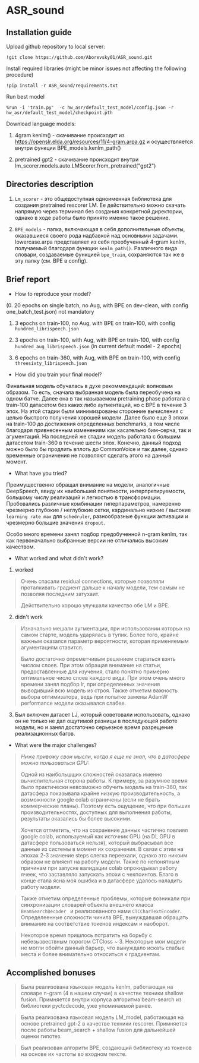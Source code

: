 # ASR_sound

## Installation guide

Upload github repository to local server:
```shell
!git clone https://github.com/Aborevsky01/ASR_sound.git
 ```

Install required libraries (might be minor issues not affecting the following procedure)
```shell
!pip install -r ASR_sound/requirements.txt
 ```
 
Run best model
```shell
%run -i 'train.py'  -c hw_asr/default_test_model/config.json -r hw_asr/default_test_model/checkpoint.pth
 ```
 
 
 Download language models:
 
 1. 4gram kenlm() - скачивание происходит из https://openslr.elda.org/resources/11/4-gram.arpa.gz и осуществляется внутри функции BPE_models.kenlm_path()
 
 2. pretrained gpt2 - скачивание происходит внутри lm_scorer.models.auto.LMScorer.from_pretrained("gpt2")
 
 
 ## Directories description
 
 1. `Lm_scorer` - это общедоступная одноименная библиотека для создания pretrained rescorer LM. Ее действительно можно скачать напрямую через терминал
 без создания конкретной директории, однако в ходе работы было принято именно такое решение.
 
 2. `BPE_models` - папка, включающая в себя дополнительные объекты, оказавшиеся своего рода надбавкой над основными задачами. lowercase.arpa представляет 
 из себя преобученный 4-gram kenlm, получаемый благодаря функции `kenlm_path()`. 
 Различного вида словари, создаваемые функцией `bpe_train`, сохраняются так же в эту папку (см. BPE в config).
 

## Brief report  

* How to reproduce your model?

(0. 20 epochs on single batch, no Aug, with BPE on dev-clean, with config one_batch_test.json) not mandatory

1. 3 epochs on train-100, no Aug, with BPE on train-100, with config `hundred_librispeech.json`

2. 3 epochs on train-100, with Aug, with BPE on train-100, with config `hundred_aug_librispeech.json` (in current default model - 2 epochs)

3. 6 epochs on train-360, with Aug, with BPE on train-100, with config `threesixty_librispeech.json`

* How did you train your final model?

Финальная модель обучалась в духе рекоммендаций: волновым образом. То есть, сначала выбранная модель была переобучена на одном батче.
Далее она в так называемом pretraining phase работала с train-100 датасетом без каких либо аугментаций, но с BPE в течение 3 эпох. На этой стадии были
минимизрованы сторонние вычисления с целью быстрого получения хорошей модели. Далее было еще 3 эпохи на train-100 до достижения определенных benchmarks,
в том числе благодаря привнесенным изменениям как касательно бим-серча, так и агументаций. На последней же стадии модель работала с большим датасетом 
train-360 в течение шести эпох. Конечно, данный подход можно было бы продлить вплоть до CommonVoice и так далее, однако временные ограничения не позволяют 
сделать этого на данный момент. 

* What have you tried?

Преимущественно обращал внимание на модели, аналогичные DeepSpeech, ввиду их наибольшей понятности, интерпретируемости, большому числу реализаций и 
легкостью в трансформации. Пробовались различные комбинации гиперпараметров, намеренно чрезмерно глубокие / неглубокие сетки, кардинально низкие / высокие 
`learning rate max` для `schedruler`, разнообразные функции активации и чрезмерно большие значения `dropout`. 

Особо много времени занял подбор предобученной n-gram kenlm, так как первоначально выбранные версии не отличались высоким качеством.

* What worked and what didn't work?

1. worked

>Очень спасали residual connections, которые позволяли проталкивать градиент дальше к началу модели, тем самым не позволяя последним затухаит.
>
> Действительно хорошо улучшали качество обе LM и BPE.

2. didn't work

> Изначально мешали аугментации, при использовании которых на самом старте, модель ударялась в тупик. Более того, крайне важным оказался параметр 
вероятности, которая применяемым агументациям ставится.
>
> Было достаточно опреметчивым решением стараться взять числом слоев. При этом обращая внимание на статьи, предоставленные для изучения, стало понятно 
примерно оптимальное число слоев каждого вида. При этом очень много времени занял подбор lr, при определенных значения выводивший всю модель из строя.
Также отметим важность выбора оптимизатора, ведь при попытке замены AdamW performance модели оказывался слабее.

3. Был включен датасет LJ, который советовали использовать, однако он не только не дал ощутимой разницы в последующей работе модели, но и занял достаточно
серьезное время разрещение реализационных багов.

* What were the major challenges?

> *Ниже привожу свои мысли, когда я еще не знал, что в датасфере можно пользоваться GPU:*
>
> Одной из наибольшщих сложностей оказалась именно вычислительная сторона работы.
К примеру, за разумное время было практически невозможно обучить модель на train-360, так датасфера показывала крайне низкую производительность, 
а возможности google colab ограничены (если не брать коммерческие планы). Поэтому есть ощущение, что при больших производительностях, 
доступных для выполнения работы, результаты оказались бы более высокими.
>
> Хочется оттметить, что на сохранение данных частично повлиял google colab, используемый как источник GPU (на DL GPU в датасфере пользоваться нельзя), который выбрасывал все данные из системы в момент их сохранения. В связи с этим на эпохах 2-3 значение steps слегка переехали, однако это никоим образом не влияент на работу модели. Также по непонятным причинам при запуске валидации colab опрокидывал работу ячеек, что заставляло запускать эпохи с чекпоинтов. Благо в конце стала ясна моя ошибка и в датасфере удалось наладить работу модели.

> Также отметим определенные проблемы, которые возникали при синхронизации словарей объекта внешнего класса `BeamSearchDecoder `
и реализованного нами `CTCCharTextEncoder`. Определеенные сложности чинила BPE, вынуждавшая обращать внимание на соответствие токенов индексам и наоборот.

> Некоторое время пришлось потратить на борьбу с небезызвествным порогом CTCloss ~ 3. Некоторые мои модели не могли обойти данный барьер, что
вынуждало искать слабые места и более внимательно относиться к градиентам.

## Accomplished bonuses

> Была реализована языковая модель kenlm, работающая на словаре n-gram (4 в нашем случае) в качестве техники shallow fusion. Примняется внутри корпуса 
алгоритма beam-search из библиотеки pyctcdecode, уже упоминаемой ранее.

> Была реализована языковая модель LM_model, работающая на основе pretrained gpt-2 в качестве техники rescorer. Примняется после работы 
beam_search + shallow fusion для дальнейшей оценки гипотез.

> Был реализован алгоритм BPE, создающий библиотеку из токенов на основе их частоты во входном тексте.
